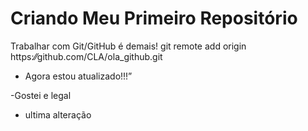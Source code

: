 ﻿Criando Meu Primeiro Repositório 
======================== 
Trabalhar com Git/GitHub é demais!
git remote add origin https:⁄⁄github.com/CLA/ola_github.git

- Agora estou atualizado!!!”

-Gostei e legal
- ultima alteração